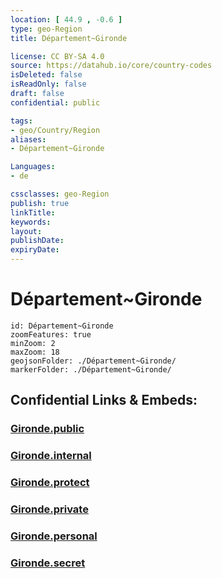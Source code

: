 ```yaml
---
location: [ 44.9 , -0.6 ] 
type: geo-Region
title: Département~Gironde

license: CC BY-SA 4.0
source: https://datahub.io/core/country-codes
isDeleted: false
isReadOnly: false
draft: false
confidential: public

tags:
- geo/Country/Region
aliases:
- Département~Gironde

Languages:
- de

cssclasses: geo-Region
publish: true
linkTitle: 
keywords: 
layout: 
publishDate: 
expiryDate: 
---
```


# Département~Gironde

```leaflet
id: Département~Gironde
zoomFeatures: true 
minZoom: 2 
maxZoom: 18
geojsonFolder: ./Département~Gironde/
markerFolder: ./Département~Gironde/
```


## Confidential Links & Embeds: 

### [Gironde.public](/_public/\Earth\Continent\Europe\Europe~West\France\regions~France\Nouvelle-Aquitaine\departments~AquitaineGironde.public.md) 

### [Gironde.internal](/_internal/\Earth\Continent\Europe\Europe~West\France\regions~France\Nouvelle-Aquitaine\departments~AquitaineGironde.internal.md) 

### [Gironde.protect](/_protect/\Earth\Continent\Europe\Europe~West\France\regions~France\Nouvelle-Aquitaine\departments~AquitaineGironde.protect.md) 

### [Gironde.private](/_private/\Earth\Continent\Europe\Europe~West\France\regions~France\Nouvelle-Aquitaine\departments~AquitaineGironde.private.md) 

### [Gironde.personal](/_personal/\Earth\Continent\Europe\Europe~West\France\regions~France\Nouvelle-Aquitaine\departments~AquitaineGironde.personal.md) 

### [Gironde.secret](/_secret/\Earth\Continent\Europe\Europe~West\France\regions~France\Nouvelle-Aquitaine\departments~AquitaineGironde.secret.md)

